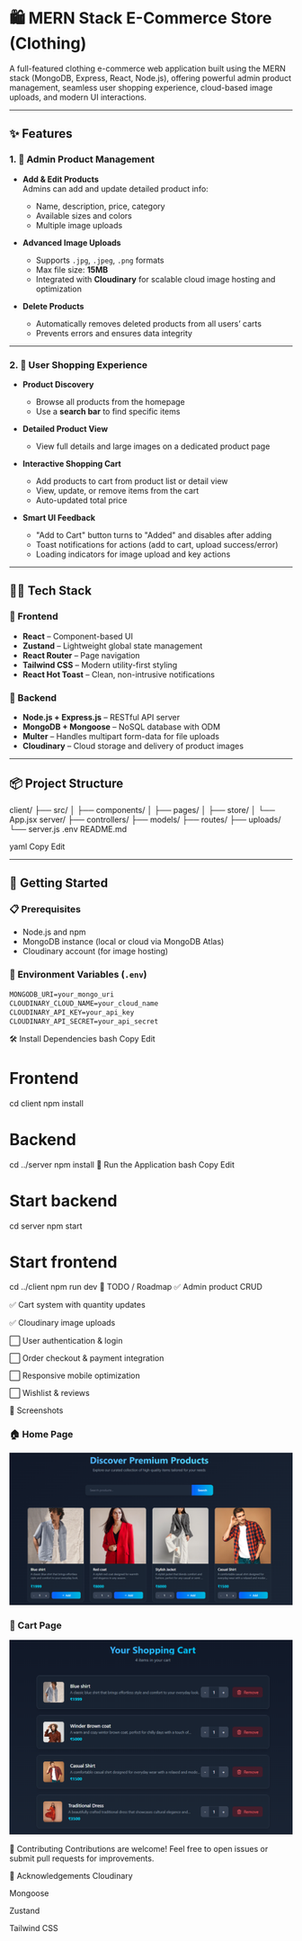 ﻿# 🛍️ MERN Stack E-Commerce Store (Clothing)

A full-featured clothing e-commerce web application built using the MERN stack (MongoDB, Express, React, Node.js), offering powerful admin product management, seamless user shopping experience, cloud-based image uploads, and modern UI interactions.

---

## ✨ Features

### 1. 🔧 Admin Product Management

- **Add & Edit Products**  
  Admins can add and update detailed product info:
  - Name, description, price, category
  - Available sizes and colors
  - Multiple image uploads

- **Advanced Image Uploads**
  - Supports `.jpg`, `.jpeg`, `.png` formats
  - Max file size: **15MB**
  - Integrated with **Cloudinary** for scalable cloud image hosting and optimization

- **Delete Products**
  - Automatically removes deleted products from all users’ carts
  - Prevents errors and ensures data integrity

---

### 2. 🛒 User Shopping Experience

- **Product Discovery**
  - Browse all products from the homepage
  - Use a **search bar** to find specific items

- **Detailed Product View**
  - View full details and large images on a dedicated product page

- **Interactive Shopping Cart**
  - Add products to cart from product list or detail view
  - View, update, or remove items from the cart
  - Auto-updated total price

- **Smart UI Feedback**
  - "Add to Cart" button turns to "Added" and disables after adding
  - Toast notifications for actions (add to cart, upload success/error)
  - Loading indicators for image upload and key actions

---

## 🧑‍💻 Tech Stack

### 🔹 Frontend
- **React** – Component-based UI
- **Zustand** – Lightweight global state management
- **React Router** – Page navigation
- **Tailwind CSS** – Modern utility-first styling
- **React Hot Toast** – Clean, non-intrusive notifications

### 🔹 Backend
- **Node.js + Express.js** – RESTful API server
- **MongoDB + Mongoose** – NoSQL database with ODM
- **Multer** – Handles multipart form-data for file uploads
- **Cloudinary** – Cloud storage and delivery of product images

---

## 📦 Project Structure
client/
├── src/
│ ├── components/
│ ├── pages/
│ ├── store/
│ └── App.jsx
server/
├── controllers/
├── models/
├── routes/
├── uploads/
└── server.js
.env
README.md

yaml
Copy
Edit

---

## 🚀 Getting Started

### 📋 Prerequisites

- Node.js and npm
- MongoDB instance (local or cloud via MongoDB Atlas)
- Cloudinary account (for image hosting)

### 🔧 Environment Variables (`.env`)

```env
MONGODB_URI=your_mongo_uri
CLOUDINARY_CLOUD_NAME=your_cloud_name
CLOUDINARY_API_KEY=your_api_key
CLOUDINARY_API_SECRET=your_api_secret
```
🛠️ Install Dependencies
bash
Copy
Edit
# Frontend
cd client
npm install

# Backend
cd ../server
npm install
🏃 Run the Application
bash
Copy
Edit
# Start backend
cd server
npm start

# Start frontend
cd ../client
npm run dev
📌 TODO / Roadmap
✅ Admin product CRUD

✅ Cart system with quantity updates

✅ Cloudinary image uploads

⬜ User authentication & login

⬜ Order checkout & payment integration

⬜ Responsive mobile optimization

⬜ Wishlist & reviews

📸 Screenshots
### 🏠 Home Page
![Home Page](./screenshots/Home.png)

### 🛒 Cart Page
![Cart Page](./screenshots/cartPage.png)

🤝 Contributing
Contributions are welcome! Feel free to open issues or submit pull requests for improvements.

🙌 Acknowledgements
Cloudinary

Mongoose

Zustand

Tailwind CSS
